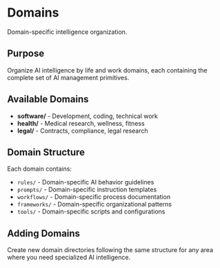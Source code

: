 # Domains

Domain-specific intelligence organization.

## Purpose

Organize AI intelligence by life and work domains, each containing the complete set of AI management primitives.

## Available Domains

- **software/** - Development, coding, technical work
- **health/** - Medical research, wellness, fitness
- **legal/** - Contracts, compliance, legal research

## Domain Structure

Each domain contains:
- `rules/` - Domain-specific AI behavior guidelines
- `prompts/` - Domain-specific instruction templates
- `workflows/` - Domain-specific process documentation
- `frameworks/` - Domain-specific organizational patterns
- `tools/` - Domain-specific scripts and configurations

## Adding Domains

Create new domain directories following the same structure for any area where you need specialized AI intelligence.
